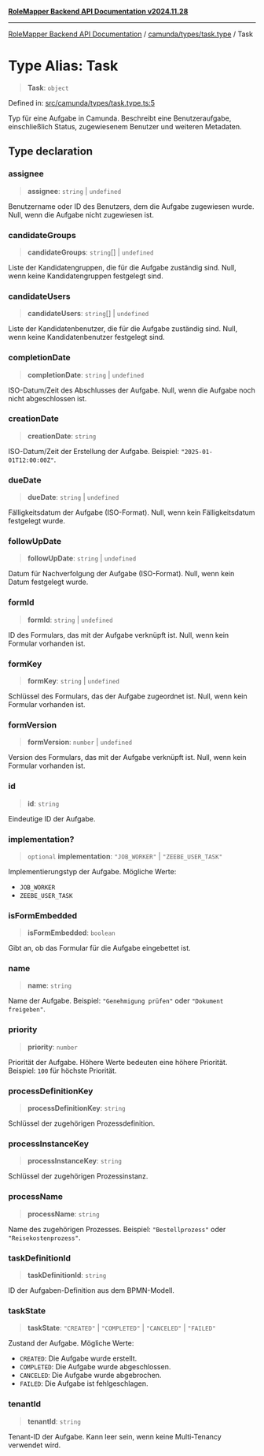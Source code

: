 [**RoleMapper Backend API Documentation v2024.11.28**](../../../../README.md)

***

[RoleMapper Backend API Documentation](../../../../modules.md) / [camunda/types/task.type](../README.md) / Task

# Type Alias: Task

> **Task**: `object`

Defined in: [src/camunda/types/task.type.ts:5](https://github.com/FlowCraft-AG/RoleMapper/blob/8da0bd78326e48681af59eedcf5fc8f5e650849b/backend/src/camunda/types/task.type.ts#L5)

Typ für eine Aufgabe in Camunda.
Beschreibt eine Benutzeraufgabe, einschließlich Status, zugewiesenem Benutzer und weiteren Metadaten.

## Type declaration

### assignee

> **assignee**: `string` \| `undefined`

Benutzername oder ID des Benutzers, dem die Aufgabe zugewiesen wurde.
Null, wenn die Aufgabe nicht zugewiesen ist.

### candidateGroups

> **candidateGroups**: `string`[] \| `undefined`

Liste der Kandidatengruppen, die für die Aufgabe zuständig sind.
Null, wenn keine Kandidatengruppen festgelegt sind.

### candidateUsers

> **candidateUsers**: `string`[] \| `undefined`

Liste der Kandidatenbenutzer, die für die Aufgabe zuständig sind.
Null, wenn keine Kandidatenbenutzer festgelegt sind.

### completionDate

> **completionDate**: `string` \| `undefined`

ISO-Datum/Zeit des Abschlusses der Aufgabe.
Null, wenn die Aufgabe noch nicht abgeschlossen ist.

### creationDate

> **creationDate**: `string`

ISO-Datum/Zeit der Erstellung der Aufgabe.
Beispiel: `"2025-01-01T12:00:00Z"`.

### dueDate

> **dueDate**: `string` \| `undefined`

Fälligkeitsdatum der Aufgabe (ISO-Format).
Null, wenn kein Fälligkeitsdatum festgelegt wurde.

### followUpDate

> **followUpDate**: `string` \| `undefined`

Datum für Nachverfolgung der Aufgabe (ISO-Format).
Null, wenn kein Datum festgelegt wurde.

### formId

> **formId**: `string` \| `undefined`

ID des Formulars, das mit der Aufgabe verknüpft ist.
Null, wenn kein Formular vorhanden ist.

### formKey

> **formKey**: `string` \| `undefined`

Schlüssel des Formulars, das der Aufgabe zugeordnet ist.
Null, wenn kein Formular vorhanden ist.

### formVersion

> **formVersion**: `number` \| `undefined`

Version des Formulars, das mit der Aufgabe verknüpft ist.
Null, wenn kein Formular vorhanden ist.

### id

> **id**: `string`

Eindeutige ID der Aufgabe.

### implementation?

> `optional` **implementation**: `"JOB_WORKER"` \| `"ZEEBE_USER_TASK"`

Implementierungstyp der Aufgabe.
Mögliche Werte:
- `JOB_WORKER`
- `ZEEBE_USER_TASK`

### isFormEmbedded

> **isFormEmbedded**: `boolean`

Gibt an, ob das Formular für die Aufgabe eingebettet ist.

### name

> **name**: `string`

Name der Aufgabe.
Beispiel: `"Genehmigung prüfen"` oder `"Dokument freigeben"`.

### priority

> **priority**: `number`

Priorität der Aufgabe.
Höhere Werte bedeuten eine höhere Priorität.
Beispiel: `100` für höchste Priorität.

### processDefinitionKey

> **processDefinitionKey**: `string`

Schlüssel der zugehörigen Prozessdefinition.

### processInstanceKey

> **processInstanceKey**: `string`

Schlüssel der zugehörigen Prozessinstanz.

### processName

> **processName**: `string`

Name des zugehörigen Prozesses.
Beispiel: `"Bestellprozess"` oder `"Reisekostenprozess"`.

### taskDefinitionId

> **taskDefinitionId**: `string`

ID der Aufgaben-Definition aus dem BPMN-Modell.

### taskState

> **taskState**: `"CREATED"` \| `"COMPLETED"` \| `"CANCELED"` \| `"FAILED"`

Zustand der Aufgabe.
Mögliche Werte:
- `CREATED`: Die Aufgabe wurde erstellt.
- `COMPLETED`: Die Aufgabe wurde abgeschlossen.
- `CANCELED`: Die Aufgabe wurde abgebrochen.
- `FAILED`: Die Aufgabe ist fehlgeschlagen.

### tenantId

> **tenantId**: `string`

Tenant-ID der Aufgabe.
Kann leer sein, wenn keine Multi-Tenancy verwendet wird.

